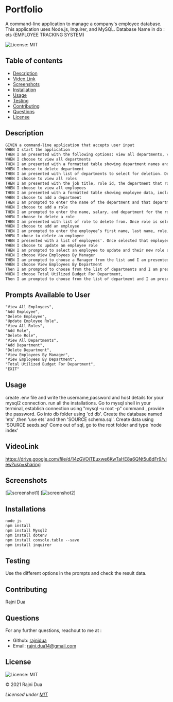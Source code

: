 # Portfolio

A command-line application to manage a company's employee database. This application uses Node.js, Inquirer, and MySQL.
Database Name in db : ets (EMPLOYEE TRACKING SYSTEM)

![License: MIT](https://img.shields.io/badge/License-MIT-yellow.svg)

## Table of contents

- [Description](#Description)
- [Video Link](#VideoLink)
- [Screenshots](#Screenshots)
- [Installation](#Installations)
- [Usage](#Usage)
- [Testing](#Testing)
- [Contributing](#Contributing)
- [Questions](#Questions)
- [License](#License)

## Description

```md
GIVEN a command-line application that accepts user input
WHEN I start the application
THEN I am presented with the following options: view all departments, view all roles, view all employees, add a department, add a role, add an employee, and update an employee role,View Employees By Manager,View Employees By Department,Total Utilized Budget For Department,EXIT
WHEN I choose to view all departments
THEN I am presented with a formatted table showing department names and department ids
WHEN I choose to delete department
THEN I am presented with list of departments to select for deletion. Department record is deleted if there are no associated employee or role records
WHEN I choose to view all roles
THEN I am presented with the job title, role id, the department that role belongs to, and the salary for that role
WHEN I choose to view all employees
THEN I am presented with a formatted table showing employee data, including employee ids, first names, last names, job titles, departments, salaries, and managers that the employees report to.
WHEN I choose to add a department
THEN I am prompted to enter the name of the department and that department is added to the database
WHEN I choose to add a role
THEN I am prompted to enter the name, salary, and department for the role and that role is added to the database
WHEN I choose to delete a role
THEN I am presented with list of role to delete from. Once role is selected it is delete from database if there are no associated employee records
WHEN I choose to add an employee
THEN I am prompted to enter the employee’s first name, last name, role, and manager, and that employee is added to the database
WHEN I chose to delete an employee
THEN I presented with a list of employees'. Once selected that employee record gets deleted from the database if there are no other employee records for which this employee is a manager.
WHEN I choose to update an employee role
THEN I am prompted to select an employee to update and their new role and this information is updated in the database
WHEN I choose View Employees By Manager
THEN I am prompted to choose a Manager from the list and I am presented with all the employees who directly report to that manager.
WHEN I choose View Employees By Department
Then I am prompted to choose from the list of departments and I am presented with the employee records in that department.
WHEN I choose Total Utilized Budget For Department,
Then I am prompted to choose from the list of department and I am presented with the total utilized budget for that department.
```

## Prompts Available to User

```md
"View All Employees",
"Add Employee",
"Delete Employee",
"Update Employee Role",
"View All Roles",
"Add Role",
"Delete Role",
"View All Departments",
"Add Department",
"Delete Department",
"View Employees By Manager",
"View Employees By Department",
"Total Utilized Budget For Department",
"EXIT"
```

## Usage

create .env file and write the username,password and host details for your mysql2 connection.
run all the installations.
Go to mysql shell in your terminal, establish connection using "mysql -u root -p" command , provide the password.
Go into db folder using 'cd db'. Create the database named 'ets' ,then 'use ets' and then 'SOURCE schema.sql'.
Create data using 'SOURCE seeds.sql'
Come out of sql, go to the root folder and type 'node index'

## VideoLink

https://drive.google.com/file/d/14zGVOiTEuxwe6KwTaHE8a6QNt5u8dFr9/view?usp=sharing

## Screenshots

[![screenshot1](/assets/EmployeeTrackingSystem1.png)]
[![screenshot2](/assets/EmployeeTrackingSystem2.png)]

## Installations

```md
node js
npm install
npm install Mysql2
npm install dotenv
npm install console.table --save
npm install inquirer
```

## Testing

Use the different options in the prompts and check the result data.

## Contributing

Rajni Dua

## Questions

For any further questions, reachout to me at :

- Github: [rajnidua](https://github.com/rajnidua)
- Email: rajni.dua14@gmail.com

## License

![License: MIT](https://img.shields.io/badge/License-MIT-yellow.svg)

&copy; 2021 Rajni Dua

_Licensed under [MIT](./license)_
